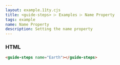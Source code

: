 ```yaml
---
layout: example.11ty.cjs
title: <guide-steps> ⌲ Examples ⌲ Name Property
tags: example
name: Name Property
description: Setting the name property
---
```


<guide-steps name="Earth"></guide-steps>

<h3>HTML</h3>

```html
<guide-steps name="Earth"></guide-steps>
```
